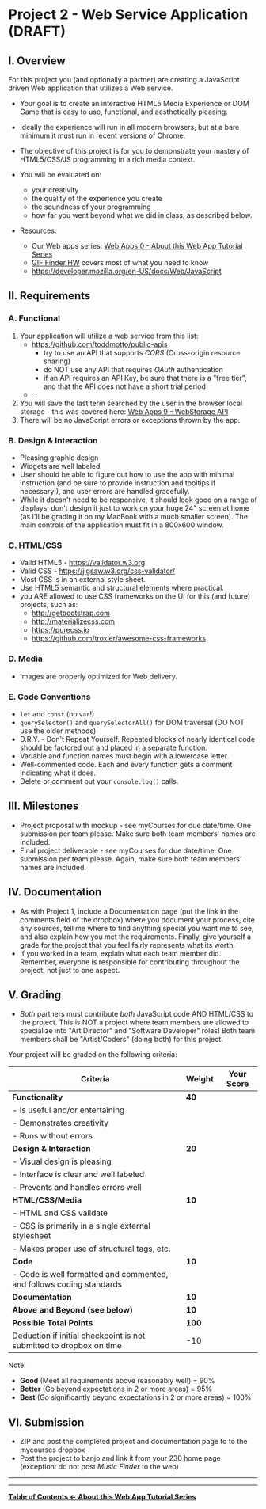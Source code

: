 # Project 2 - Web Service Application (DRAFT)

## I. Overview

For this project you (and optionally a partner) are creating a JavaScript driven Web application that utilizes a Web service.
- Your goal is to create an interactive HTML5 Media Experience or DOM Game that is easy to use, functional, and aesthetically pleasing.

- Ideally the experience will run in all modern browsers, but at a bare minimum it must run in recent versions of Chrome.

- The objective of this project is for you to demonstrate your mastery of HTML5/CSS/JS programming in a rich media context. 

- You will be evaluated on:
    - your creativity
    - the quality of the experience you create
    - the soundness of your programming
    - how far you went beyond what we did in class, as described below.
    
- Resources:
    - Our Web apps series: [Web Apps 0 - About this Web App Tutorial Series](https://github.com/tonethar/IGME-230-Master/blob/master/notes/web-apps-0.md)
    - [GIF Finder HW](https://github.com/tonethar/IGME-230-Master/blob/master/notes/HW-gif-finder.md) covers most of what you need to know
    - https://developer.mozilla.org/en-US/docs/Web/JavaScript

## II. Requirements

### A. Functional
1. Your application will utilize a web service from this list:
    - https://github.com/toddmotto/public-apis
        - try to use an API that supports *CORS* (Cross-origin resource sharing)
        - do NOT use any API that requires *OAuth* authentication
        - if an API requires an API Key, be sure that there is a "free tier", and that the API does not have a short trial period
    - ...
2. You will save the last term searched by the user in the browser local storage - this was covered here: [Web Apps 9 - WebStorage API](https://github.com/tonethar/IGME-230-Master/blob/master/notes/web-apps-9.md)
3. There will be no JavaScript errors or exceptions thrown by the app.

### B. Design & Interaction
- Pleasing graphic design
- Widgets are well labeled
- User should be able to figure out how to use the app with minimal instruction (and be sure to provide instruction and tooltips if necessary!), and user errors are handled gracefully.
- While it doesn't need to be responsive, it should look good on a range of displays; don't design it just to work on your huge 24" screen at home (as I'll be grading it on my MacBook with a much smaller screen). The main controls of the application must fit in a 800x600 window.

### C. HTML/CSS
- Valid HTML5 - https://validator.w3.org
- Valid CSS - https://jigsaw.w3.org/css-validator/
- Most CSS is in an external style sheet.
- Use HTML5 semantic and structural elements where practical.
- you ARE allowed to use CSS frameworks on the UI for this (and future) projects, such as:
    - http://getbootstrap.com
    - http://materializecss.com
    - https://purecss.io
    - https://github.com/troxler/awesome-css-frameworks

### D. Media
- Images are properly optimized for Web delivery.

### E. Code Conventions
- `let` and `const` (no `var`!)
- `querySelector()` and `querySelectorAll()` for DOM traversal (DO NOT use the older methods)
- D.R.Y. - Don't Repeat Yourself. Repeated blocks of nearly identical code should be factored out and placed in a separate function.
- Variable and function names must begin with a lowercase letter.
- Well-commented code. Each and every function gets a comment indicating what it does.
- Delete or comment out your `console.log()` calls.

## III. Milestones
- Project proposal with mockup - see myCourses for due date/time. One submission per team please. Make sure both team members' names are included.
- Final project deliverable - see myCourses for due date/time. One submission per team please. Again, make sure both team members' names are included.

## IV. Documentation
- As with Project 1, include a Documentation page (put the link in the comments field of the dropbox) where you document your process, cite any sources, tell me where to find anything special you want me to see, and also explain how you met the requirements. Finally, give yourself a grade for the project that you feel fairly represents what its worth.
- If you worked in a team, explain what each team member did. Remember, everyone is responsible for contributing throughout the project, not just to one aspect.

## V. Grading
- *Both* partners must contribute *both* JavaScript code AND HTML/CSS to the project. This is NOT a project where team members are allowed to specialize into "Art Director" and "Software Developer" roles! Both team members shall be "Artist/Coders" (doing both) for this project.

Your project will be graded on the following criteria:

| Criteria | Weight | Your Score |
| -------- | ------ | ---------- |
| **Functionality** | **40** | |
|  - Is useful and/or entertaining | |
|  - Demonstrates creativity | |
|  - Runs without errors | |
| **Design & Interaction** | **20** | |
|  - Visual design is pleasing | |
|  - Interface is clear and well labeled | |
|  - Prevents and handles errors well | |
| **HTML/CSS/Media**  | **10** | |
|  - HTML and CSS validate | |
|  - CSS is primarily in a single external stylesheet | |
|  - Makes proper use of structural tags, etc. | |
| **Code**  | **10** | |
|  - Code is well formatted and commented, and follows coding standards | |
| **Documentation** | **10** | |
| **Above and Beyond (see below)** | **10** | |
| **Possible Total Points** | **100** | |
| Deduction if initial checkpoint is not submitted to dropbox on time | -10 | |

Note:
- **Good** (Meet all requirements above reasonably well) = 90%
- **Better** (Go beyond expectations in 2 or more areas) = 95%
- **Best** (Go significantly beyond expectations in 2 or more areas) = 100%

## VI. Submission
- ZIP and post the completed project and documentation page to to the mycourses dropbox
- Post the project to banjo and link it from your 230 home page (exception: do not post *Music Finder* to the web)

<hr><hr>

**[Table of Contents <- About this Web App Tutorial Series](../notes/web-apps-0.md)**
